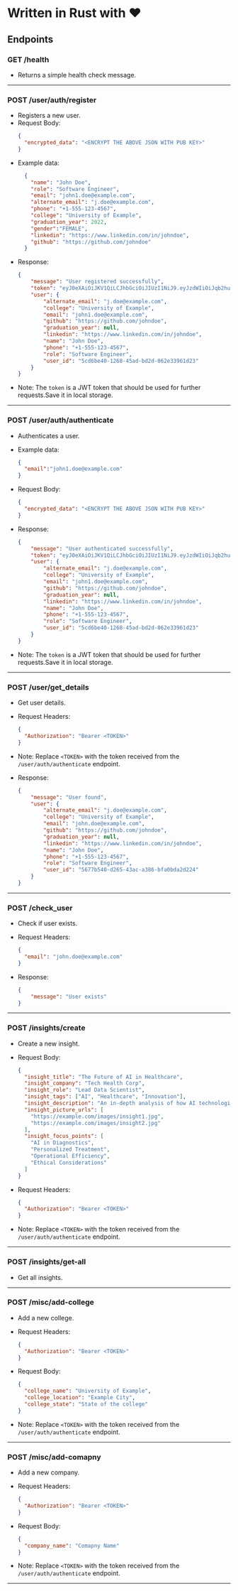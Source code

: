 # Written in Rust with ❤️

## Endpoints

### GET /health
- Returns a simple health check message.

************************************************************************************************

### POST /user/auth/register
- Registers a new user.
- Request Body:
  ```json
  {
    "encrypted_data": "<ENCRYPT THE ABOVE JSON WITH PUB KEY>"
  }
  ```
- Example data:
  ```json
    {
      "name": "John Doe",
      "role": "Software Engineer",
      "email": "john1.doe@example.com",
      "alternate_email": "j.doe@example.com",
      "phone": "+1-555-123-4567",
      "college": "University of Example",
      "graduation_year": 2022,
      "gender":"FEMALE",
      "linkedin": "https://www.linkedin.com/in/johndoe",
      "github": "https://github.com/johndoe"
    }
    ```
- Response:
  ```json
  {
      "message": "User registered successfully",
      "token": "eyJ0eXAiOiJKV1QiLCJhbGciOiJIUzI1NiJ9.eyJzdWIiOiJqb2huMS5kb2VAZXhhbXBsZS5jb20iLCJleHAiOjE3MjExNTIyMzN9.saGFpXbpm0vdP2jZwwlD4soZqcCd06iEa_J5-78uHLU",
      "user": {
          "alternate_email": "j.doe@example.com",
          "college": "University of Example",
          "email": "john1.doe@example.com",
          "github": "https://github.com/johndoe",
          "graduation_year": null,
          "linkedin": "https://www.linkedin.com/in/johndoe",
          "name": "John Doe",
          "phone": "+1-555-123-4567",
          "role": "Software Engineer",
          "user_id": "5cd6be40-1268-45ad-bd2d-062e33961d23"
      }
  }
  ```
- Note: The `token` is a JWT token that should be used for further requests.Save it in local storage.

************************************************************************************************

### POST /user/auth/authenticate
- Authenticates a user.

- Example data:
  ```json
  {
    "email":"john1.doe@example.com"
  }
  ```
- Request Body:
  ```json
  {
    "encrypted_data": "<ENCRYPT THE ABOVE JSON WITH PUB KEY>"
  }
  ```
- Response:
  ```json
  {
      "message": "User authenticated successfully",
      "token": "eyJ0eXAiOiJKV1QiLCJhbGciOiJIUzI1NiJ9.eyJzdWIiOiJqb2huMS5kb2VAZXhhbXBsZS5jb20iLCJleHAiOjE3MjExNTI1MDJ9.-9ivceqXG9YhVFmYIO_1Q2qS798kXAy2XKT2je8YOK0",
      "user": {
          "alternate_email": "j.doe@example.com",
          "college": "University of Example",
          "email": "john1.doe@example.com",
          "github": "https://github.com/johndoe",
          "graduation_year": null,
          "linkedin": "https://www.linkedin.com/in/johndoe",
          "name": "John Doe",
          "phone": "+1-555-123-4567",
          "role": "Software Engineer",
          "user_id": "5cd6be40-1268-45ad-bd2d-062e33961d23"
      }
  }
  ```
- Note: The `token` is a JWT token that should be used for further requests.Save it in local storage.

************************************************************************************************

### POST /user/get_details
- Get user details.

- Request Headers:
  ```json
  {
    "Authorization": "Bearer <TOKEN>"
  }
  ```
- Note: Replace `<TOKEN>` with the token received from the `/user/auth/authenticate` endpoint.

- Response:
  ```json
  {
      "message": "User found",
      "user": {
          "alternate_email": "j.doe@example.com",
          "college": "University of Example",
          "email": "john.doe@example.com",
          "github": "https://github.com/johndoe",
          "graduation_year": null,
          "linkedin": "https://www.linkedin.com/in/johndoe",
          "name": "John Doe",
          "phone": "+1-555-123-4567",
          "role": "Software Engineer",
          "user_id": "5677b540-d265-43ac-a386-bfa0bda2d224"
      }
  }
  ```

************************************************************************************************

### POST /check_user
- Check if user exists.

- Request Headers:
  ```json
  {
    "email": "john.doe@example.com"
  }
  ```

- Response:
  ```json
  {
      "message": "User exists"
  }
  ```

************************************************************************************************

### POST /insights/create
- Create a new insight.

- Request Body:
  ```json
  {
    "insight_title": "The Future of AI in Healthcare",
    "insight_company": "Tech Health Corp",
    "insight_role": "Lead Data Scientist",
    "insight_tags": ["AI", "Healthcare", "Innovation"],
    "insight_description": "An in-depth analysis of how AI technologies are transforming the healthcare industry, focusing on diagnostics, treatment personalization, and operational efficiency.",
    "insight_picture_urls": [
      "https://example.com/images/insight1.jpg",
      "https://example.com/images/insight2.jpg"
    ],
    "insight_focus_points": [
      "AI in Diagnostics",
      "Personalized Treatment",
      "Operational Efficiency",
      "Ethical Considerations"
    ]
  }
  ```

- Request Headers:
  ```json
  {
    "Authorization": "Bearer <TOKEN>"
  }
  ```
- Note: Replace `<TOKEN>` with the token received from the `/user/auth/authenticate` endpoint.


************************************************************************************************

### POST /insights/get-all
- Get all insights.

************************************************************************************************

### POST /misc/add-college
- Add a new college.

- Request Headers:
  ```json
  {
    "Authorization": "Bearer <TOKEN>"
  }
  ```

- Request Body:
  ```json
  {
    "college_name": "University of Example",
    "college_location": "Example City",
    "college_state": "State of the college"
  }
  ```
- Note: Replace `<TOKEN>` with the token received from the `/user/auth/authenticate` endpoint.
************************************************************************************************

  ### POST /misc/add-comapny
  - Add a new company.

  - Request Headers:
    ```json
    {
      "Authorization": "Bearer <TOKEN>"
    }
    ```

  - Request Body:
    ```json
    {
      "company_name": "Comapny Name"
    }
    ```
- Note: Replace `<TOKEN>` with the token received from the `/user/auth/authenticate` endpoint.
************************************************************************************************
